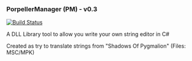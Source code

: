 ### PorpellerManager (PM) - v0.3
[![Build Status](https://travis-ci.org/ForumHulp/pageaddon.svg?branch=master)](http://vnx.uvnworks.com)

A DLL Library tool to allow you write your own string editor in C#

Created as try to translate strings from "Shadows Of Pygmalion" (Files: MSC/MPK)